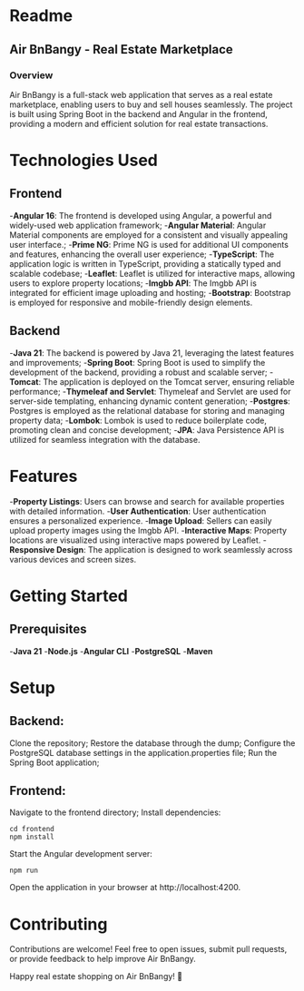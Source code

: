 # Readme

## Air BnBangy - Real Estate Marketplace

### Overview

Air BnBangy is a full-stack web application that serves as a real estate marketplace, enabling users to buy and sell houses seamlessly. The project is built using Spring Boot in the backend and Angular in the frontend, providing a modern and efficient solution for real estate transactions.

# Technologies Used

## Frontend

-**Angular 16**: The frontend is developed using Angular, a powerful and widely-used web application framework;
-**Angular Material**: Angular Material components are employed for a consistent and visually appealing user interface.;
-**Prime NG**: Prime NG is used for additional UI components and features, enhancing the overall user experience;
-**TypeScript**: The application logic is written in TypeScript, providing a statically typed and scalable codebase;
-**Leaflet**: Leaflet is utilized for interactive maps, allowing users to explore property locations;
-**Imgbb API**: The Imgbb API is integrated for efficient image uploading and hosting;
-**Bootstrap**: Bootstrap is employed for responsive and mobile-friendly design elements.

## Backend

-**Java 21**: The backend is powered by Java 21, leveraging the latest features and improvements;
-**Spring Boot**: Spring Boot is used to simplify the development of the backend, providing a robust and scalable server;
-**Tomcat**: The application is deployed on the Tomcat server, ensuring reliable performance;
-**Thymeleaf and Servlet**: Thymeleaf and Servlet are used for server-side templating, enhancing dynamic content generation;
-**Postgres**: Postgres is employed as the relational database for storing and managing property data;
-**Lombok**: Lombok is used to reduce boilerplate code, promoting clean and concise development;
-**JPA**: Java Persistence API is utilized for seamless integration with the database.

# Features

-**Property Listings**: Users can browse and search for available properties with detailed information.
-**User Authentication**: User authentication ensures a personalized experience.
-**Image Upload**: Sellers can easily upload property images using the Imgbb API.
-**Interactive Maps**: Property locations are visualized using interactive maps powered by Leaflet.
-**Responsive Design**: The application is designed to work seamlessly across various devices and screen sizes.

# Getting Started

## Prerequisites

-**Java 21**
-**Node.js**
-**Angular CLI**
-**PostgreSQL**
-**Maven**

# Setup

## Backend:
Clone the repository;
Restore the database through the dump;
Configure the PostgreSQL database settings in the application.properties file;
Run the Spring Boot application;

## Frontend:
Navigate to the frontend directory;
Install dependencies:
```
cd frontend
npm install
```
Start the Angular development server:
```
npm run
```
Open the application in your browser at http://localhost:4200.

# Contributing
Contributions are welcome! Feel free to open issues, submit pull requests, or provide feedback to help improve Air BnBangy.

Happy real estate shopping on Air BnBangy! 🏡
